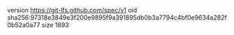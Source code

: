 version https://git-lfs.github.com/spec/v1
oid sha256:97318e3849e3f200e9895f9a391895db0b3a7794c4bf0e9634a282f0b52a0a77
size 1893
